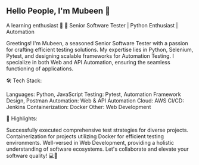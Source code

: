 
##

## Hello People, I'm Mubeen 👋

A learning enthusiast 🎯
🚀 Senior Software Tester | Python Enthusiast | Automation

Greetings! I'm Mubeen, a seasoned Senior Software Tester with a passion for crafting efficient testing solutions. My expertise lies in Python, Selenium, Pytest, and designing scalable frameworks for Automation Testing. I specialize in both Web and API Automation, ensuring the seamless functioning of applications.

🛠️ Tech Stack:

Languages: Python, JavaScript
Testing: Pytest, Automation Framework Design, Postman
Automation: Web & API Automation
Cloud: AWS
CI/CD: Jenkins
Containerization: Docker
Other: Web Development

🔧 Highlights:

Successfully executed comprehensive test strategies for diverse projects.
Containerization for projects utilizing Docker for efficient testing environments.
Well-versed in Web Development, providing a holistic understanding of software ecosystems.
Let's collaborate and elevate your software quality! 💻🧪

